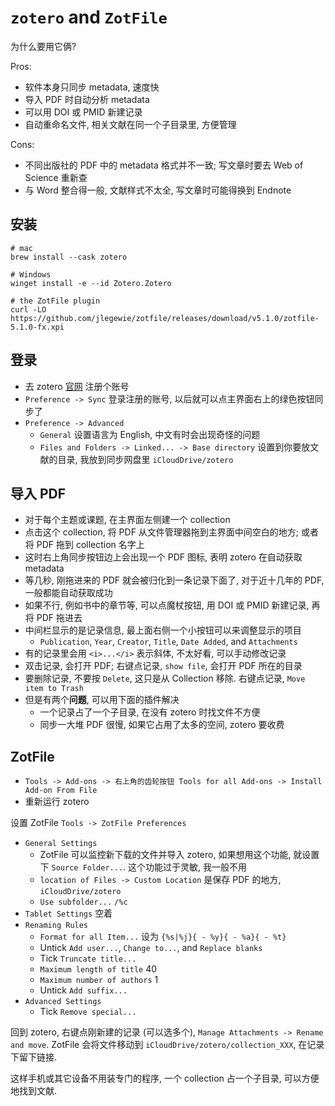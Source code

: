 # `zotero` and `ZotFile`

为什么要用它俩?

Pros:

* 软件本身只同步 metadata, 速度快
* 导入 PDF 时自动分析 metadata
* 可以用 DOI 或 PMID 新建记录
* 自动重命名文件, 相关文献在同一个子目录里, 方便管理

Cons:

* 不同出版社的 PDF 中的 metadata 格式并不一致; 写文章时要去 Web of Science 重新查
* 与 Word 整合得一般, 文献样式不太全, 写文章时可能得换到 Endnote

## 安装

```shell
# mac
brew install --cask zotero

# Windows
winget install -e --id Zotero.Zotero

# the ZotFile plugin
curl -LO https://github.com/jlegewie/zotfile/releases/download/v5.1.0/zotfile-5.1.0-fx.xpi

```

## 登录

* 去 zotero [官网](https://www.zotero.org/) 注册个账号
* `Preference -> Sync` 登录注册的账号, 以后就可以点主界面右上的绿色按钮同步了
* `Preference -> Advanced`
    * `General` 设置语言为 English, 中文有时会出现奇怪的问题
    * `Files and Folders -> Linked... -> Base directory` 设置到你要放文献的目录, 我放到同步网盘里 `iCloudDrive/zotero`

## 导入 PDF

* 对于每个主题或课题, 在主界面左侧建一个 collection
* 点击这个 collection, 将 PDF 从文件管理器拖到主界面中间空白的地方; 或者将 PDF 拖到 collection 名字上
* 这时右上角同步按钮边上会出现一个 PDF 图标, 表明 zotero 在自动获取 metadata
* 等几秒, 刚拖进来的 PDF 就会被归化到一条记录下面了, 对于近十几年的 PDF, 一般都能自动获取成功
* 如果不行, 例如书中的章节等, 可以点魔杖按钮, 用 DOI 或 PMID 新建记录, 再将 PDF 拖进去
* 中间栏显示的是记录信息, 最上面右侧一个小按钮可以来调整显示的项目
  * `Publication`, `Year`, `Creator`, `Title`, `Date Added`, and `Attachments`
* 有的记录里会用 `<i>...</i>` 表示斜体, 不太好看, 可以手动修改记录
* 双击记录, 会打开 PDF; 右键点记录, `show file`, 会打开 PDF 所在的目录
* 要删除记录, 不要按 `Delete`, 这只是从 Collection 移除. 右键点记录, `Move item to Trash`
* 但是有两个**问题**, 可以用下面的插件解决
    * 一个记录占了一个子目录, 在没有 zotero 时找文件不方便
    * 同步一大堆 PDF 很慢, 如果它占用了太多的空间, zotero 要收费

## ZotFile

* `Tools -> Add-ons -> 右上角的齿轮按钮 Tools for all Add-ons -> Install Add-on From File`
* 重新运行 zotero

设置 ZotFile `Tools -> ZotFile Preferences`

* `General Settings`
    * ZotFile 可以监控新下载的文件并导入 zotero, 如果想用这个功能, 就设置下 `Source Folder...`. 这个功能过于灵敏, 我一般不用
    * `location of Files -> Custom Location` 是保存 PDF 的地方, `iCloudDrive/zotero`
    * `Use subfolder...` `/%c`
* `Tablet Settings` 空着
* `Renaming Rules`
    * `Format for all Item...` 设为 `{%s|%j}{ - %y}{ - %a}{ - %t}`
    * Untick `Add user...`, `Change to...`, and `Replace blanks`
    * Tick `Truncate title...`
    * `Maximum length of title` 40
    * `Maximum number of authors` 1
    * Untick `Add suffix...`
* `Advanced Settings`
    * Tick `Remove special...`

回到 zotero, 右键点刚新建的记录 (可以选多个), `Manage Attachments -> Rename and move`. ZotFile
会将文件移动到 `iCloudDrive/zotero/collection_XXX`, 在记录下留下链接.

这样手机或其它设备不用装专门的程序, 一个 collection 占一个子目录, 可以方便地找到文献.
